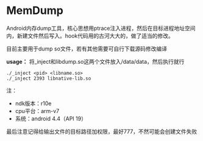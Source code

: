 # MemDump

Android内存dump工具，核心思想用ptrace注入进程，然后在目标进程地址空间内，新建文件然后写入。hook代码用的古河大大的，做了适当的修改。

目前主要用于dump so文件，若有其他需要可自行下载源码修改编译

**usage：** 
将_inject和libdump.so这两个文件放入/data/data，然后执行就行
```
./_inject <pid> <libname.so> 
./_inject 2393 libnative-lib.so
```

注：
* ndk版本：r10e
* cpu平台：arm-v7
* 系统：android 4.4（API 19）


最后注意记得给输出文件的目标路径加权限，最好777，不然可能会创建文件失败
